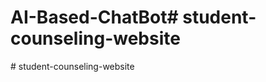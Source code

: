 # AI-Based-ChatBot#   s t u d e n t - c o u n s e l i n g - w e b s i t e  
 #   s t u d e n t - c o u n s e l i n g - w e b s i t e  
 